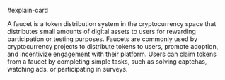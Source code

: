 #explain-card 

A faucet is a token distribution system in the cryptocurrency space that distributes small amounts of digital assets to users for rewarding participation or testing purposes. Faucets are commonly used by cryptocurrency projects to distribute tokens to users, promote adoption, and incentivize engagement with their platform. Users can claim tokens from a faucet by completing simple tasks, such as solving captchas, watching ads, or participating in surveys.